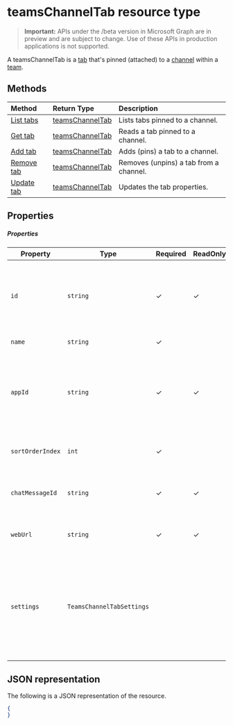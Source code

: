 ﻿# teamsChannelTab resource type

> **Important:** APIs under the /beta version in Microsoft Graph are in preview and are subject to change. Use of these APIs in production applications is not supported.

A teamsChannelTab is a [tab](../resources/teamschanneltab.md) that's pinned (attached) to a [channel](channel.md) within a [team](team.md). 

## Methods

| Method       | Return Type  |Description|
|:---------------|:--------|:----------|
|[List tabs](../api/channels_tabs_list.md) | [teamsChannelTab](teamschanneltab.md) | Lists tabs pinned to a channel.|
|[Get tab](../api/channels_tabs_get.md) | [teamsChannelTab](teamschanneltab.md) | Reads a tab pinned to a channel.|
|[Add tab](../api/channels_tabs_add.md) | [teamsChannelTab](teamschanneltab.md) | Adds (pins) a tab to a channel.|
|[Remove tab](../api/channels_tabs_delete.md) | [teamsChannelTab](teamschanneltab.md) | Removes (unpins) a tab from a channel.|
|[Update tab](../api/channels_tabs_update.md) | [teamsChannelTab](teamschanneltab.md) | Updates the tab properties.|


## Properties

##### Properties

|Property|Type|Required|ReadOnly|Description|
|-|-|-|-|-|
|  `id`              |   `string`                  |✓|✓|  Identifier that uniquely identifies a specific instance of a channel tab     |
|  `name`            |   `string`                  |✓| |  Name of the tab     |
|  `appId`           |   `string`                  |✓|✓|  App definition identifier of the tab. This value cannot be changed after tab creation.     |
|  `sortOrderIndex`  |   `int`                     |✓| |  Index of the order used for sorting tabs     |
|  `chatMessageId`   |   `string`                  |✓|✓|  Identifier of the chat message associated with the tab     |
|  `webUrl`          |   `string`                  |✓|✓|  Deep link url of the tab instance     |
|  `settings`        |   `TeamsChannelTabSettings` ||  |  Container for custom settings applied to a tab. The tab is considered configured only once this property is set.     |

## JSON representation

The following is a JSON representation of the resource.

<!-- {
  "blockType": "resource",
  "keyProperty": "id",
  "@odata.type": "microsoft.graph.team"
}-->

```json
{  
}

```

<!-- uuid: 8fcb5dbc-d5aa-4681-8e31-b001d5168d79
2015-10-25 14:57:30 UTC -->
<!-- {
  "type": "#page.annotation",
  "description": "team resource",
  "keywords": "",
  "section": "documentation",
  "tocPath": ""
}-->
